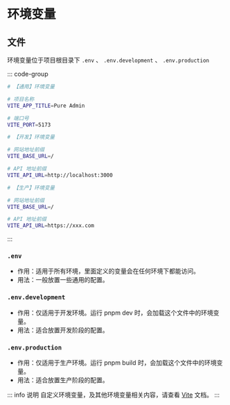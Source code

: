 # 环境变量

## 文件

环境变量位于项目根目录下 `.env` 、 `.env.development` 、 `.env.production`

::: code-group
```bash [.env]
# 【通用】环境变量

# 项目名称
VITE_APP_TITLE=Pure Admin

# 端口号
VITE_PORT=5173
```

```bash [.env.development]
# 【开发】环境变量

# 网站地址前缀
VITE_BASE_URL=/

# API 地址前缀
VITE_API_URL=http://localhost:3000
```

```bash [.env.production]
# 【生产】环境变量

# 网站地址前缀
VITE_BASE_URL=/

# API 地址前缀
VITE_API_URL=https://xxx.com
```
:::

### `.env`

- 作用：适用于所有环境，里面定义的变量会在任何环境下都能访问。
- 用法：一般放置一些通用的配置。

### `.env.development`

- 作用：仅适用于开发环境。运行 pnpm dev 时，会加载这个文件中的环境变量。
- 用法：适合放置开发阶段的配置。

### `.env.production`

- 作用：仅适用于生产环境。运行 pnpm build 时，会加载这个文件中的环境变量。
- 用法：适合放置生产阶段的配置。

::: info 说明
自定义环境变量，及其他环境变量相关内容，请查看 [Vite](https://cn.vitejs.dev/guide/env-and-mode.html) 文档。
:::
